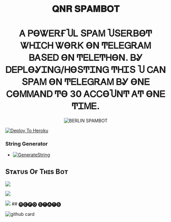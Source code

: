 <h1 align="center">
  <b> 𝐐𝐍𝐑 𝐒𝐏𝐀𝐌𝐁𝐎𝐓 </b>
</h1>
<h1 align="center">
  <b>Ꭺ ᏢϴᏔᎬᎡҒႮᏞ ՏᏢᎪᎷ ႮՏᎬᎡᏴϴͲ ᏔᎻᏆᏟᎻ ᏔϴᎡᏦ ϴΝ ͲᎬᏞᎬᏀᎡᎪᎷ ᏴᎪՏᎬᎠ ϴΝ ͲᎬᏞᎬͲᎻϴΝ. ᏴᎽ ᎠᎬᏢᏞϴᎽᏆΝᏀ/ᎻϴՏͲᏆΝᏀ ͲᎻᏆՏ Ⴎ ᏟᎪΝ ՏᏢᎪᎷ ϴΝ ͲᎬᏞᎬᏀᎡᎪᎷ ᏴᎽ ϴΝᎬ ᏟϴᎷᎷᎪΝᎠ Ͳϴ 30 ᎪᏟᏟϴႮΝͲ ᎪͲ ϴΝᎬ ͲᏆᎷᎬ.</b>
</h1>
<p align="center">
  <img src="https://te.legra.ph/file/a29f3fffddc4c0b794755.jpg" alt="BERLIN SPAMBOT">
</p>
 
[![Deploy To Heroku](https://www.herokucdn.com/deploy/button.svg)](https://heroku.com/deploy?template=https://github.com/sahilsi552/QNR-BOT)
### String Generator
- [![GenerateString](https://camo.githubusercontent.com/b8f040a155a621627eaf4fbc3d2bfc3201053c9184981c58a3195c6254865865/68747470733a2f2f696d672e736869656c64732e696f2f62616467652f47656e65726174652532304f6e2532305265706c2d626c756576696f6c65743f7374796c653d666f722d7468652d6261646765266c6f676f3d6170707665796f72)](https://replit.com/@RAVANALOGOS/QNR-SPAMMER#main.py)

## Sᴛᴀᴛᴜs Oғ Tʜɪs Bᴏᴛ
<p align="left"><a href=https://github.com/sahilsi552/QNR-BOT"><img src="https://img.shields.io/github/forks/sahilsi552/QNR-BOT?label=Forks&logoColor=pink&style=social"></a><p align="left"><a href="https://github.com/sahilsi552/QNR-BOT/stargazers"><img src="https://img.shields.io/github/stars/sahilsi552/QNR-BOT?logoColor=red&style=social"></a><p align="left"><a href="sahilsi552/QNR-BOT"><img src="https://img.shields.io/github/last-commit/sahilsi552/QNR-BOT?style=plastic"></a>
## 🅡🅔🅟🅞 🅢🅣🅐🅣🅢

![github card](https://github-readme-stats.vercel.app/api/pin/?username=sahilsi552&repo=QNR-BOT&theme=Yellow)
